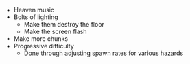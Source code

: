 - Heaven music
- Bolts of lighting
  - Make them destroy the floor
  - Make the screen flash
- Make more chunks
- Progressive difficulty
  - Done through adjusting spawn rates for various hazards